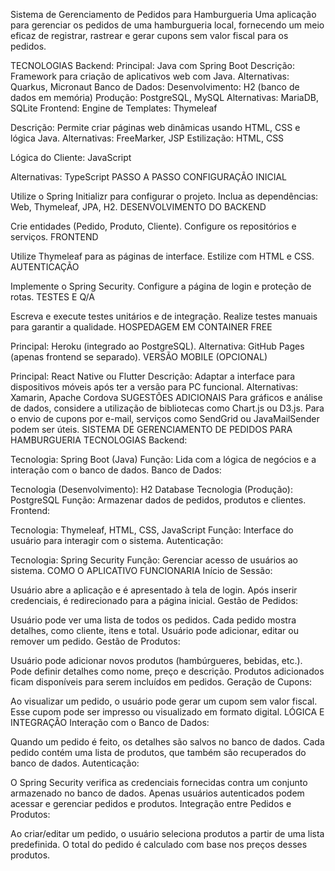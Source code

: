 Sistema de Gerenciamento de Pedidos para Hamburgueria
Uma aplicação para gerenciar os pedidos de uma hamburgueria local, fornecendo um meio eficaz de registrar, rastrear e gerar cupons sem valor fiscal para os pedidos.

TECNOLOGIAS
Backend:
Principal: Java com Spring Boot
Descrição: Framework para criação de aplicativos web com Java.
Alternativas: Quarkus, Micronaut
Banco de Dados:
Desenvolvimento: H2 (banco de dados em memória)
Produção: PostgreSQL, MySQL
Alternativas: MariaDB, SQLite
Frontend:
Engine de Templates: Thymeleaf

Descrição: Permite criar páginas web dinâmicas usando HTML, CSS e lógica Java.
Alternativas: FreeMarker, JSP
Estilização: HTML, CSS

Lógica do Cliente: JavaScript

Alternativas: TypeScript
PASSO A PASSO
CONFIGURAÇÃO INICIAL

Utilize o Spring Initializr para configurar o projeto.
Inclua as dependências: Web, Thymeleaf, JPA, H2.
DESENVOLVIMENTO DO BACKEND

Crie entidades (Pedido, Produto, Cliente).
Configure os repositórios e serviços.
FRONTEND

Utilize Thymeleaf para as páginas de interface.
Estilize com HTML e CSS.
AUTENTICAÇÃO

Implemente o Spring Security.
Configure a página de login e proteção de rotas.
TESTES E Q/A

Escreva e execute testes unitários e de integração.
Realize testes manuais para garantir a qualidade.
HOSPEDAGEM EM CONTAINER FREE

Principal: Heroku (integrado ao PostgreSQL).
Alternativa: GitHub Pages (apenas frontend se separado).
VERSÃO MOBILE (OPCIONAL)

Principal: React Native ou Flutter
Descrição: Adaptar a interface para dispositivos móveis após ter a versão para PC funcional.
Alternativas: Xamarin, Apache Cordova
SUGESTÕES ADICIONAIS
Para gráficos e análise de dados, considere a utilização de bibliotecas como Chart.js ou D3.js.
Para o envio de cupons por e-mail, serviços como SendGrid ou JavaMailSender podem ser úteis.
SISTEMA DE GERENCIAMENTO DE PEDIDOS PARA HAMBURGUERIA
TECNOLOGIAS
Backend:

Tecnologia: Spring Boot (Java)
Função: Lida com a lógica de negócios e a interação com o banco de dados.
Banco de Dados:

Tecnologia (Desenvolvimento): H2 Database
Tecnologia (Produção): PostgreSQL
Função: Armazenar dados de pedidos, produtos e clientes.
Frontend:

Tecnologia: Thymeleaf, HTML, CSS, JavaScript
Função: Interface do usuário para interagir com o sistema.
Autenticação:

Tecnologia: Spring Security
Função: Gerenciar acesso de usuários ao sistema.
COMO O APLICATIVO FUNCIONARIA
Início de Sessão:

Usuário abre a aplicação e é apresentado à tela de login.
Após inserir credenciais, é redirecionado para a página inicial.
Gestão de Pedidos:

Usuário pode ver uma lista de todos os pedidos.
Cada pedido mostra detalhes, como cliente, itens e total.
Usuário pode adicionar, editar ou remover um pedido.
Gestão de Produtos:

Usuário pode adicionar novos produtos (hambúrgueres, bebidas, etc.).
Pode definir detalhes como nome, preço e descrição.
Produtos adicionados ficam disponíveis para serem incluídos em pedidos.
Geração de Cupons:

Ao visualizar um pedido, o usuário pode gerar um cupom sem valor fiscal.
Esse cupom pode ser impresso ou visualizado em formato digital.
LÓGICA E INTEGRAÇÃO
Interação com o Banco de Dados:

Quando um pedido é feito, os detalhes são salvos no banco de dados.
Cada pedido contém uma lista de produtos, que também são recuperados do banco de dados.
Autenticação:

O Spring Security verifica as credenciais fornecidas contra um conjunto armazenado no banco de dados.
Apenas usuários autenticados podem acessar e gerenciar pedidos e produtos.
Integração entre Pedidos e Produtos:

Ao criar/editar um pedido, o usuário seleciona produtos a partir de uma lista predefinida.
O total do pedido é calculado com base nos preços desses produtos.
